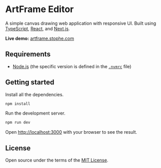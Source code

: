 # ArtFrame Editor

A simple canvas drawing web application with responsive UI. Built using [TypeScript](https://typescriptlang.org), [React](https://react.dev), and [Next.js](https://nextjs.org).

**Live demo:** [artframe.stophe.com](https://artframe.stophe.com)

## Requirements

- [Node.js](https://nodejs.org) (the specific version is defined in the [`.nvmrc`](.nvmrc) file)

## Getting started

Install all the dependencies.

```bash
npm install
```

Run the development server.

```bash
npm run dev
```

Open [http://localhost:3000](http://localhost:3000) with your browser to see the result.

## License

Open source under the terms of the [MIT License](/LICENSE).
